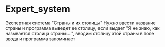 # Expert_system

Экспертная система "Страны и их столицы"
Нужно ввести название страны и программа выведет ее столицу, если выдает "Я не знаю, как называется столица страны....", вводим столицу этой страны в поле ввода и программа запоминает



